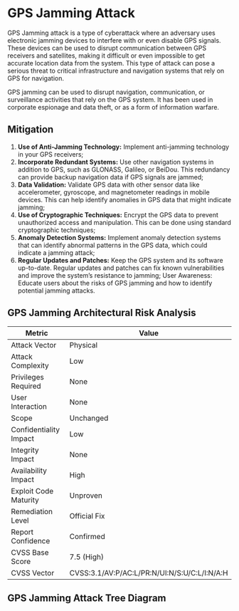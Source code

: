 # GPS Jamming Attack 

GPS Jamming attack is a type of cyberattack where an adversary uses electronic jamming devices to interfere with or even disable GPS signals. These devices can be used to disrupt communication between GPS receivers and satellites, making it difficult or even impossible to get accurate location data from the system. This type of attack can pose a serious threat to critical infrastructure and navigation systems that rely on GPS for navigation. 

GPS jamming can be used to disrupt navigation, communication, or surveillance activities that rely on the GPS system. It has been used in corporate espionage and data theft, or as a form of information warfare.

## Mitigation

1. **Use of Anti-Jamming Technology:** Implement anti-jamming technology in your GPS receivers;
2. **Incorporate Redundant Systems:** Use other navigation systems in addition to GPS, such as GLONASS, Galileo, or BeiDou. This redundancy can provide backup navigation data if GPS signals are jammed;
3. **Data Validation:** Validate GPS data with other sensor data like accelerometer, gyroscope, and magnetometer readings in mobile devices. This can help identify anomalies in GPS data that might indicate jamming;
4. **Use of Cryptographic Techniques:** Encrypt the GPS data to prevent unauthorized access and manipulation. This can be done using standard cryptographic techniques;
5. **Anomaly Detection Systems:** Implement anomaly detection systems that can identify abnormal patterns in the GPS data, which could indicate a jamming attack;
6. **Regular Updates and Patches:** Keep the GPS system and its software up-to-date. Regular updates and patches can fix known vulnerabilities and improve the system’s resistance to jamming;
User Awareness: Educate users about the risks of GPS jamming and how to identify potential jamming attacks.

## GPS Jamming Architectural Risk Analysis 

| **Metric**                   | **Value**   |
|------------------------------|-------------|
| Attack Vector                | Physical    |
| Attack Complexity            | Low         |
| Privileges Required          | None        |
| User Interaction             | None        |
| Scope                        | Unchanged   |
| Confidentiality Impact       | Low         |
| Integrity Impact             | None        |
| Availability Impact          | High        |
| Exploit Code Maturity        | Unproven    |
| Remediation Level            | Official Fix|
| Report Confidence            | Confirmed   |
| CVSS Base Score              | 7.5 (High)  |
| CVSS Vector                  | CVSS:3.1/AV:P/AC:L/PR:N/UI:N/S:U/C:L/I:N/A:H |

## GPS Jamming Attack Tree Diagram